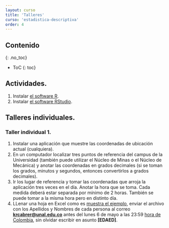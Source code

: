 ```yaml
---
layout: curso
title: 'Talleres'
curso: 'estadistica-descriptiva'
order: 4
---
```



## Contenido
{: .no_toc}

* ToC
{: toc}

## Actividades.

1. Instalar [el software R](https://cran.r-project.org/bin/windows/base/).
2. Instalar [el software RStudio](https://www.rstudio.com/products/rstudio/download/).

## Talleres individuales.

### Taller individual 1.

1. Instalar una aplicación que muestre las coordenadas
de ubicación actual (cualquiera).
2. En un computador localizar tres puntos de referencia
del campus de la Universidad (también puede utilizar
  el Núcleo de Minas o el Núcleo de Mecánica)
y anotar las coordenadas en grados decimales (si se toman
  los grados, minutos y segundos, entonces convertirlos
  a grados decimales).
3. Ir los lugar de referencia y tomar las coordenadas que
arroja la aplicación tres veces en el día.
Anotar la hora que se toma. Cada medida deberá estar
separada por mínimo de 2 horas. También se puede tomar
a la misma hora pero en distinto día.
4. LLenar una hoja en Excel como es
 [muestra el ejemplo](CabreraTorresKennethRoy.xlsx),
  enviar el archivo con los Apellidos y Nombres de cada
  persona al correo **krcabrer@unal.edu.co** antes
  del lunes 6 de mayo a las 23:59
  [hora de Colombia](http://horalegal.inm.gov.co/),
  sin olvidar escribir en asunto **[EDAED]**.



<!---

El problema de movilidad en Medellín tiene muchos aspectos a
considerar. Uno de ellos es el tiempo de viaje del lugar de
residencia al lugar de estudio o trabajo.

Para realizar un análisis exploratorio de datos que
tengan que ver con movilidad se realizará una encuesta
a cada estudiante de la asignatura.

Traer para la clase del 16 agosto de 2018 la siguiente información
con el fin de responder a la encuesta que se realizará en clase:

  1. Coordenadas del lugar de residencia u origen del viaje.
     latitud y longitud con
     la aplicación [google maps](https://www.google.com/maps).
  2. Coordenadas del lugar en la Universidad del destino.
     latitud y longitud con
     la aplicación [google maps](https://www.google.com/maps).        
  3. Hora y minutos de salida del lugar de residencia.
  4. Hora y minutos de llegada al destino en la Universidad.

Para las personas que no hayan podido entregar esta información
el día 16 se tomará de nuevo el día 21 de agosto de 2018.s  

### Taller individual 2.

Inscribirse al foro del curso [localizado en la página del curso](https://labscn-unalmed.github.io/estadistica-descriptiva/foro.html),
utilizando en correo institucional.

Se realizará un corte el día 25 de agosto a las 17:00 horas.
Toda inscripción que se haga después de esta fecha límite se tomará
como entrega tarde del taller individual 2.

### Taller individual 3.

1. Reclamar en la oficina 14-214 de acuerdo al grupo a que pertenezca.

   a. **Grupo 1**: Personas que no pueden ir el día 21 de agosto a otra hora
      que no sea la hora de clase.

   b. **Grupo 2**: Personas que pueden ir a otra hora distinta de la hora de clase.

   El **grupo 1** reclama un póster a las 9:15 am en la oficina 14-214
    y el **grupo 2** reclama el póster a las 12:00 meridiano en la misma oficina.

2. De acuerdo a los elementos que se mencionan en los [documentos
   que se muestran en la página](https://labscn-unalmed.github.io/estadistica-descriptiva/documentos.html#guias-para-presentaci%C3%B3n-de-p%C3%B3sters), evalúe el póster entregado,
   considerando los siguientes items:

   a. Forma:
      + Distribución o diagramación del póster..
      + Ortografía.
      + Tipo y tamaño de letra.
      + Uso de colores.
      + Presentación de las gráficas.

   b. Fondo:    
      + Claridad en los integrantes del grupo.
      + Claridad en el objetivo.
      + Redacción clara de los párrafos o frases.
      + Claridad en la metodología utilizada.
      + Claridad en los gráficos presentados.
      + Redacción de las conclusiones.
      + Redacción de las recomendaciones.
      + Mención de la bibliografía y/o cibergrafía.

3. Se elabora un documento en formato ".pdf" que incluya:
     - Portada.
     - Corta introducción a la presentación de pósters
       de carácter científico.
     - Una fotografía del póster analizado.
     - Calificación de 0 a 5 cada uno de los items de forma.
     - Calificación de 0 a 5 cada un de los items de fondo.
     - Y una observación sobre aspectos positivos o
       destacables del póster y sobre los aspectos
       a mejorar.

4.  Fecha de entrega: martes 28 de agosto de 2018
    antes de las 23:59 [hora de Colombia](http://horalegal.inm.gov.co/) enviar
    el archivo ".pdf" a la dirección **krcabrer@unal.edu.co**
    y no olvidar en asunto **[EDAED]**.

## Talleres en grupo.

### Taller en grupo 1.
<!---
1. En grupo de máximo tres personas.
2. La siguiente gráfica es tomada de "El Colombiano",
    del 15 de enero de 2019. Páginas 2 y 3. bajo el título:
    **¿Qué tan segura se siente la gente en Medellín?**.

   ![](seguridad_ciudadana.png)
3. Elaborar una gráfica que mejore la presentación de los datos.
    - Utilizando las gáficas básica del R (*plot()* o *barplot()*, etc.).
    - Utilizando el paquete ggplot2 del R (*ggplot()*).
4. Presentar el informe en formato ".html".
5. Enviar el archivo ".Rmd" correspondiente.
6. Enviar la base de datos construida para la elaboración del gráfico.
7. Fecha de envío: Martes 5 de febrero de 2019, antes de las 23:59 hora de Colombia al correo **krcaber@unal.edu.co** y en asundo no olvidar **[EDAED]**.

### Taller en grupo 2.

#### Objetivo.

Plantear dos preguntas a una base de datos y mostrar un posible
resultado gráfico o de tabla para cada pregunta propuesta.

#### Fecha de entrega.

Martes, 5 de febrero de 2019 en horas de clase.





## Contenido
{: .no_toc}

* ToC
{: toc}



## Talleres individuales

### Taller individual 1

 - Entrar al foro y realizar la primera actividad descrita en el mismo.

 - Recuerde utilizar el correo de la universidad para entrar al foro.

 - Cualquier dificultad para entrar al foro,
   por favor enviar el comentario al correo **krcabrer@unal.edu.co**
   y no olvidar escribir
   en asunto la sigla (incluido los corchetes) **[EDAED]**.

### Taller individual 2

  - Contestar la [encuesta realizada](./basesdedatos/preguntas.jpg)
   el primer día de clase.

### Taller individual 3
   - Llevar a clase en un papel el perímetro en metros hasta
     precisión de centímetros de la Universidad
      Nacional de Colombia, Núcleo el Volador.    

### Taller individual 4
   - Estimar los valores dada la figura entregada en clase
     sobre el número de establecimientos de diferentes
     compañías de farmacia en el país.      


## Talleres en grupo.

### Taller en grupo 1.

#### Objetivo:

 - Redactar cuatro preguntas a la base de datos contraloría de Antioquia
   que se respondan ya sea con una tabla o un gráfica o
   ambas y mostrar un esquema del resultado esperado pensando en
   mostrar los resultados a la opinón pública sobre el desempeño
   de las contrataciones del departamento de Antioquia.

#### Documentos esperados:

Durante la clase el grupo de máximo cinco personas (sólo los que están presentes)
realizarán la propuestas en un papel y las entregarán al finalizar la clase el
día martes, 27 de febrero de 2018 a las 11:30 am al profesor junto con
la identificación de los integrantes.





## Contenido
{: .no_toc}

* ToC
{: toc}


## Talleres individuales

### Taller individual 1

- Responder la [encuesta](./documentos/Encuesta201702.pdf) del primer día de clase.

### Taller individual 2

- Estimar el promedio de edad de los estudiantes del curso de
  Estadística Descriptiva y Análisis Exploratorio de Datos.
- Proponer un rango de "confianza" para la estimación del promedio de edad.  

## Talleres en grupo

-->
